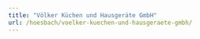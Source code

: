 ```yaml
---
title: "Völker Küchen und Hausgeräte GmbH"
url: /hoesbach/voelker-kuechen-und-hausgeraete-gmbh/
---
```

